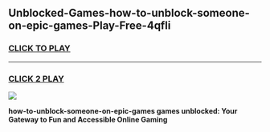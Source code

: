 
## Unblocked-Games-how-to-unblock-someone-on-epic-games-Play-Free-4qfli
<h3>
<a href="https://premium76.site?title=how-to-unblock-someone-on-epic-games&ref=09A">CLICK TO PLAY</a></h3>
<hr>

<h3>
<a href="https://premium76.site?title=how-to-unblock-someone-on-epic-games&ref=09A">CLICK 2 PLAY</a>
  
</h3>

<a href="https://premium76.site?title=how-to-unblock-someone-on-epic-games&ref=09A"><img src="https://clearcache.store/games.png"></a>


**how-to-unblock-someone-on-epic-games games unblocked: Your Gateway to Fun and Accessible Online Gaming**
